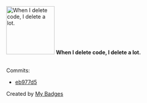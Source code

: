 <img src="https://my-badges.github.io/my-badges/mass-delete-commit-10k.png" alt="When I delete code, I delete a lot." title="When I delete code, I delete a lot." width="128">
<strong>When I delete code, I delete a lot.</strong>
<br><br>

Commits:

- <a href="https://github.com/the-ebdm/hciman/commit/eb977d5eb8e754baddc556b7f7c5845b434a9761">eb977d5</a>


Created by <a href="https://github.com/my-badges/my-badges">My Badges</a>
